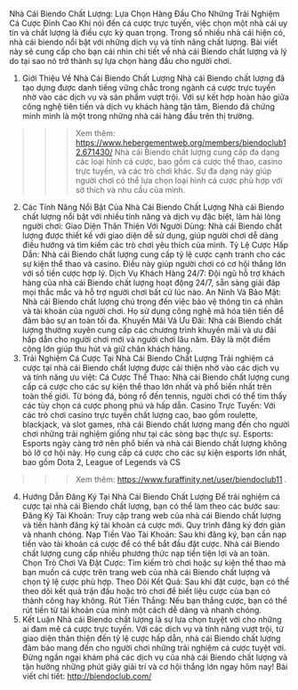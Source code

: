 Nhà Cái Biendo Chất Lượng: Lựa Chọn Hàng Đầu Cho Những Trải Nghiệm Cá Cược Đỉnh Cao
Khi nói đến cá cược trực tuyến, việc chọn một nhà cái uy tín và chất lượng là điều cực kỳ quan trọng. Trong số nhiều nhà cái hiện có, nhà cái biendo nổi bật với những dịch vụ và tính năng chất lượng. Bài viết này sẽ cung cấp cho bạn cái nhìn chi tiết về nhà cái Biendo chất lượng và lý do tại sao nó trở thành sự lựa chọn hàng đầu cho người chơi.
1. Giới Thiệu Về Nhà Cái Biendo Chất Lượng
Nhà cái Biendo chất lượng đã tạo dựng được danh tiếng vững chắc trong ngành cá cược trực tuyến nhờ vào các dịch vụ và sản phẩm vượt trội. Với sự kết hợp hoàn hảo giữa công nghệ tiên tiến và dịch vụ khách hàng tận tâm, Biendo đã chứng minh mình là một trong những nhà cái hàng đầu trên thị trường.
>>> Xem thêm: https://www.hebergementweb.org/members/biendoclub12.671430/
Nhà cái Biendo chất lượng cung cấp đa dạng các loại hình cá cược, bao gồm cá cược thể thao, casino trực tuyến, và các trò chơi khác. Sự đa dạng này giúp người chơi có thể lựa chọn loại hình cá cược phù hợp với sở thích và nhu cầu của mình.
2. Các Tính Năng Nổi Bật Của Nhà Cái Biendo Chất Lượng
Nhà cái Biendo chất lượng nổi bật với nhiều tính năng và dịch vụ đặc biệt, làm hài lòng người chơi:
Giao Diện Thân Thiện Với Người Dùng: Nhà cái Biendo chất lượng được thiết kế với giao diện dễ sử dụng, giúp người chơi dễ dàng điều hướng và tìm kiếm các trò chơi yêu thích của mình.
Tỷ Lệ Cược Hấp Dẫn: Nhà cái Biendo chất lượng cung cấp tỷ lệ cược cạnh tranh cho các sự kiện thể thao và casino. Điều này giúp người chơi có cơ hội thắng lớn với số tiền cược hợp lý.
Dịch Vụ Khách Hàng 24/7: Đội ngũ hỗ trợ khách hàng của nhà cái Biendo chất lượng hoạt động 24/7, sẵn sàng giải đáp mọi thắc mắc và hỗ trợ người chơi bất cứ lúc nào.
An Ninh Và Bảo Mật: Nhà cái Biendo chất lượng chú trọng đến việc bảo vệ thông tin cá nhân và tài khoản của người chơi. Họ sử dụng công nghệ mã hóa tiên tiến để đảm bảo sự an toàn tối đa.
Khuyến Mãi Và Ưu Đãi: Nhà cái Biendo chất lượng thường xuyên cung cấp các chương trình khuyến mãi và ưu đãi hấp dẫn cho người chơi mới và người chơi lâu năm. Đây là một điểm cộng lớn giúp thu hút và giữ chân khách hàng.
3. Trải Nghiệm Cá Cược Tại Nhà Cái Biendo Chất Lượng
Trải nghiệm cá cược tại nhà cái Biendo chất lượng được cải thiện nhờ vào các dịch vụ và tính năng ưu việt:
Cá Cược Thể Thao: Nhà cái Biendo chất lượng cung cấp cá cược cho các sự kiện thể thao lớn nhất và phổ biến nhất trên toàn thế giới. Từ bóng đá, bóng rổ đến tennis, người chơi có thể tìm thấy các tùy chọn cá cược phong phú và hấp dẫn.
Casino Trực Tuyến: Với các trò chơi casino trực tuyến chất lượng cao, bao gồm roulette, blackjack, và slot games, nhà cái Biendo chất lượng mang đến cho người chơi những trải nghiệm giống như tại các sòng bạc thực sự.
Esports: Esports ngày càng trở nên phổ biến và nhà cái Biendo chất lượng không bỏ lỡ cơ hội này. Họ cung cấp cá cược cho các sự kiện esports lớn nhất, bao gồm Dota 2, League of Legends và CS
>>> Xem thêm: https://www.furaffinity.net/user/biendoclub11
.
4. Hướng Dẫn Đăng Ký Tại Nhà Cái Biendo Chất Lượng
Để trải nghiệm cá cược tại nhà cái Biendo chất lượng, bạn có thể làm theo các bước sau:
Đăng Ký Tài Khoản: Truy cập trang web của nhà cái Biendo chất lượng và tiến hành đăng ký tài khoản cá cược mới. Quy trình đăng ký đơn giản và nhanh chóng.
Nạp Tiền Vào Tài Khoản: Sau khi đăng ký, bạn cần nạp tiền vào tài khoản cá cược để có thể bắt đầu đặt cược. Nhà cái Biendo chất lượng cung cấp nhiều phương thức nạp tiền tiện lợi và an toàn.
Chọn Trò Chơi Và Đặt Cược: Tìm kiếm trò chơi hoặc sự kiện thể thao mà bạn muốn cá cược trên trang web của nhà cái Biendo chất lượng và chọn tỷ lệ cược phù hợp.
Theo Dõi Kết Quả: Sau khi đặt cược, bạn có thể theo dõi kết quả trận đấu hoặc trò chơi để biết liệu cược của bạn có thành công hay không.
Rút Tiền Thắng: Nếu bạn thắng cược, bạn có thể rút tiền từ tài khoản của mình một cách dễ dàng và nhanh chóng.
5. Kết Luận
Nhà cái Biendo chất lượng là sự lựa chọn tuyệt vời cho những ai đam mê cá cược trực tuyến. Với các dịch vụ và tính năng vượt trội, từ giao diện thân thiện đến tỷ lệ cược hấp dẫn, nhà cái Biendo chất lượng đảm bảo mang đến cho người chơi những trải nghiệm cá cược tuyệt vời. Đừng ngần ngại khám phá các dịch vụ của nhà cái Biendo chất lượng và tận hưởng những phút giây giải trí và cơ hội thắng lớn ngay hôm nay!
Bài viết chi tiết: http://biendoclub.com/

